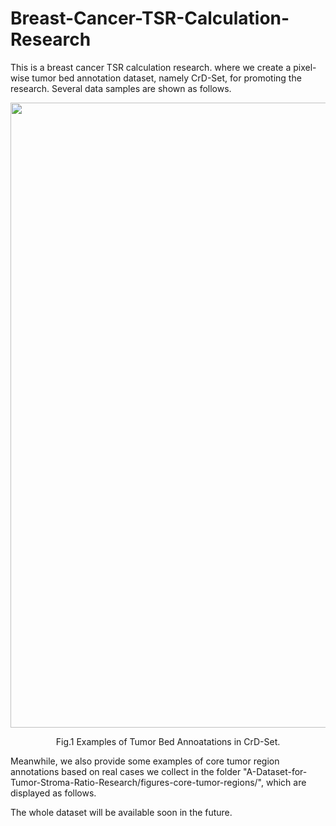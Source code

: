 # Breast-Cancer-TSR-Calculation-Research
This is a breast cancer TSR calculation research. where we create a pixel-wise tumor bed annotation dataset, namely CrD-Set, for promoting the research. Several data samples are shown as follows.

<div id="img\-container" align="center"> <img src="https://github.com/Kunpingyang1992/Breast-Cancer-TSR-Calculation/blob/main/figs/Fig5.png" width="1000px"> 
  
<p align="center">  
Fig.1 Examples of Tumor Bed Annoatations in CrD-Set.
</p>  

<p align="left"> 
Meanwhile, we also provide some examples of core tumor region annotations based on real cases we collect in the folder "A-Dataset-for-Tumor-Stroma-Ratio-Research/figures-core-tumor-regions/", which are displayed as follows.
</p> 

<p align="left"> 
The whole dataset will be available soon in the future.
</p> 
